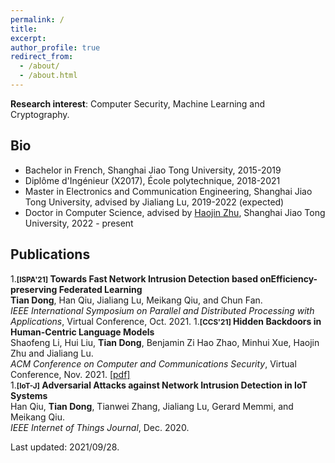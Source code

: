 ```yaml
---
permalink: /
title: 
excerpt: 
author_profile: true
redirect_from: 
  - /about/
  - /about.html
---
```


**Research interest**: Computer Security, Machine Learning and Cryptography.

Bio
------
* Bachelor in French, Shanghai Jiao Tong University, 2015-2019
* Diplôme d'Ingénieur (X2017), École polytechnique, 2018-2021
* Master in Electronics and Communication Engineering, Shanghai Jiao Tong University, advised by Jialiang Lu, 2019-2022 (expected)
* Doctor in Computer Science, advised by [Haojin Zhu](https://nsec.sjtu.edu.cn/~hjzhu/), Shanghai Jiao Tong University, 2022 - present


Publications
------
1.**<small>[ISPA'21]</small> Towards Fast Network Intrusion Detection based onEfficiency-preserving Federated Learning**  
**Tian Dong**, Han Qiu, Jialiang Lu, Meikang Qiu, and Chun Fan.  
_IEEE International Symposium on Parallel and Distributed Processing with Applications_, Virtual Conference, Oct. 2021.
1.**<small>[CCS'21]</small> Hidden Backdoors in Human-Centric Language Models**  
Shaofeng Li, Hui Liu, **Tian Dong**, Benjamin Zi Hao Zhao, Minhui Xue, Haojin Zhu and Jialiang Lu.  
_ACM Conference on Computer and Communications Security_, Virtual Conference, Nov. 2021.
[[pdf]](https://arxiv.org/abs/2105.00164)  
1.**<small>[IoT-J]</small> Adversarial Attacks against Network Intrusion Detection in IoT Systems**  
Han Qiu, **Tian Dong**, Tianwei Zhang, Jialiang Lu, Gerard Memmi, and Meikang Qiu.  
_IEEE Internet of Things Journal_, Dec. 2020.



Last updated: 2021/09/28.